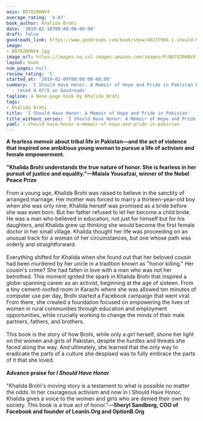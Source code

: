 ```yaml
---
asin: B0782RHNV4
average_rating: '4.07'
book_author: Khalida Brohi
date: '2019-02-10T00:00:00-08:00'
draft: false
goodreads_link: https://www.goodreads.com/book/show/40237966-i-should-have-honor
image:
- B0782RHNV4.jpg
image_url: https://images-na.ssl-images-amazon.com/images/P/B0782RHNV4.01._SCLZZZZZZZ.jpg
layout: book
num_pages: null
review_rating: '5'
started_at: '2019-02-09T00:00:00-08:00'
summary: 'I Should Have Honor: A Memoir of Hope and Pride in Pakistan by Khalida Brohi
  - rated 4.07/5 on Goodreads'
tagline: A None-page book by Khalida Brohi
tags:
- Khalida Brohi
title: 'I Should Have Honor: A Memoir of Hope and Pride in Pakistan'
title_without_series: 'I Should Have Honor: A Memoir of Hope and Pride in Pakistan'
yaml: i-should-have-honor-a-memoir-of-hope-and-pride-in-pakistan
---
```


<b>A fearless memoir about tribal life in Pakistan—and the act of violence that inspired one ambitious young woman to pursue a life of activism and female empowerment.<br /><br />"Khalida Brohi understands the true nature of honor. She is fearless in her pursuit of justice and equality."—Malala Yousafzai, winner of the Nobel Peace Prize</b><br /><br />From a young age, Khalida Brohi was raised to believe in the sanctity of arranged marriage. Her mother was forced to marry a thirteen-year-old boy when she was only nine; Khalida herself was promised as a bride before she was even born. But her father refused to let her become a child bride. He was a man who believed in education, not just for himself but for his daughters, and Khalida grew up thinking she would become the first female doctor in her small village. Khalida thought her life was proceeding on an unusual track for a woman of her circumstances, but one whose path was orderly and straightforward.<br /><br />Everything shifted for Khalida when she found out that her beloved cousin had been murdered by her uncle in a tradition known as "honor killing." Her cousin's crime? She had fallen in love with a man who was not her betrothed. This moment ignited the spark in Khalida Brohi that inspired a globe-spanning career as an activist, beginning at the age of sixteen. From a tiny cement-roofed room in Karachi where she was allowed ten minutes of computer use per day, Brohi started a Facebook campaign that went viral. From there, she created a foundation focused on empowering the lives of women in rural communities through education and employment opportunities, while crucially working to change the minds of their male partners, fathers, and brothers.<br /><br />This book is the story of how Brohi, while only a girl herself, shone her light on the women and girls of Pakistan, despite the hurdles and threats she faced along the way. And ultimately, she learned that the only way to eradicate the parts of a culture she despised was to fully embrace the parts of it that she loved.<br /><br /><b>Advance praise for <i>I Should Have Honor</i></b><br /><br />"Khalida Brohi's moving story is a testament to what is possible no matter the odds. In her courageous activism and now in I Should Have Honor, Khalida gives a voice to the women and girls who are denied their own by society. This book is a true act of honor."—<b>Sheryl Sandberg, COO of Facebook and founder of LeanIn.Org and OptionB.Org</b>